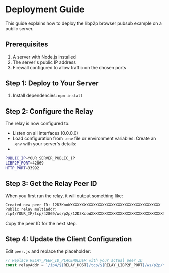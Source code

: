 # Deployment Guide

This guide explains how to deploy the libp2p browser pubsub example on a public server.

## Prerequisites

1. A server with Node.js installed
2. The server's public IP address
3. Firewall configured to allow traffic on the chosen ports

## Step 1: Deploy to Your Server

1. Install dependencies: `npm install`

## Step 2: Configure the Relay

The relay is now configured to:
- Listen on all interfaces (0.0.0.0)
- Load configuration from `.env` file or environment variables: Create an `.env` with your server's details:
- 
```bash
PUBLIC_IP=YOUR_SERVER_PUBLIC_IP
LIBP2P_PORT=42869
HTTP_PORT=33992
```

## Step 3: Get the Relay Peer ID

When you first run the relay, it will output something like:
```
Created new peer ID: 12D3KooWXXXXXXXXXXXXXXXXXXXXXXXXXXXXXXXXXXXXXXXX
Public relay multiaddr: /ip4/YOUR_IP/tcp/42869/ws/p2p/12D3KooWXXXXXXXXXXXXXXXXXXXXXXXXXXXXXXXXXXXXXXXX
```

Copy the peer ID for the next step.

## Step 4: Update the Client Configuration

Edit `peer.js` and replace the placeholder:

```javascript
// Replace RELAY_PEER_ID_PLACEHOLDER with your actual peer ID
const relayAddr = `/ip4/${RELAY_HOST}/tcp/${RELAY_LIBP2P_PORT}/ws/p2p/YOUR_ACTUAL_PEER_ID`;
```
